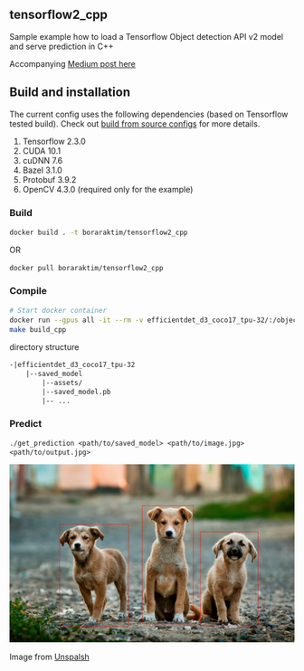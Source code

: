 ## tensorflow2_cpp

Sample example how to load a Tensorflow Object detection API v2 model and serve prediction in C++  

Accompanying [Medium post here](https://medium.com/@reachraktim/using-the-new-tensorflow-2-x-c-api-for-object-detection-inference-ad4b7fd5fecc)

## Build and installation

The current config uses the following dependencies (based on Tensorflow tested build). Check out [build from source configs](https://www.tensorflow.org/install/source#gpu) for more details.


1. Tensorflow 2.3.0
2. CUDA 10.1
3. cuDNN 7.6
4. Bazel 3.1.0
5. Protobuf 3.9.2
6. OpenCV 4.3.0 (required only for the example)

### Build

```bash
docker build . -t boraraktim/tensorflow2_cpp
```

OR

`docker pull boraraktim/tensorflow2_cpp`

### Compile

```bash
# Start docker container
docker run --gpus all -it --rm -v efficientdet_d3_coco17_tpu-32/:/object_detection/models/ boraraktim/tensorflow2_cpp
make build_cpp
```

directory structure

```
-|efficientdet_d3_coco17_tpu-32
    |--saved_model
        |--assets/
        |--saved_model.pb
        |-- ...

```

### Predict

```
./get_prediction <path/to/saved_model> <path/to/image.jpg> <path/to/output.jpg>
```

![sample_prediction_doggies.jpg](./sample_prediction.jpg)

Image from [Unspalsh](https://unsplash.com/photos/2_3c4dIFYFU)
